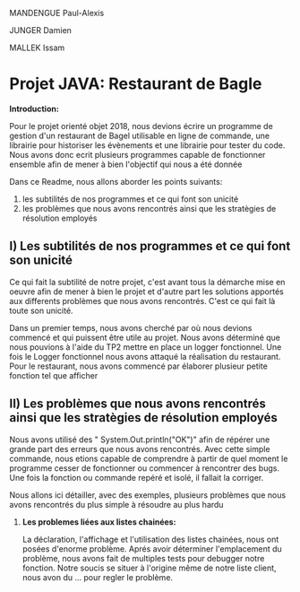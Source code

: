 <p>MANDENGUE Paul-Alexis</p>
<p>JUNGER Damien</p>
<p>MALLEK Issam</p>




# Projet JAVA: Restaurant de Bagle

<p><strong>Introduction:</strong></p> 
<p>Pour le projet orienté objet 2018, nous devions écrire un programme de gestion d'un restaurant de Bagel utilisable en ligne de commande, une librairie pour historiser les évènements et une librairie pour tester du code. Nous avons donc ecrit plusieurs programmes capable de fonctionner ensemble afin de mener à bien l'objectif qui nous a été donnée</p>

<p>Dans ce Readme, nous allons aborder les points suivants: </p>
<ol>
  <li> les subtilités de nos programmes et ce qui font son unicité</li>
  <li> les problèmes que nous avons rencontrés ainsi que les stratègies de résolution employés </li>
</ol>
 
 
 
## I) Les subtilités de nos programmes et ce qui font son unicité

Ce qui fait la subtilité de notre projet, c'est avant tous la démarche mise en oeuvre afin de mener à bien le projet et d'autre part les solutions apportés aux differents problèmes que nous avons rencontrés. C'est ce qui fait là toute son unicité.

Dans un premier temps, nous avons cherché par où nous devions commencé et qui puissent être utile au projet. Nous avons déterminé que nous pouvions à l'aide du TP2  mettre en place un logger fonctionnel. Une fois le Logger fonctionnel nous avons attaqué la réalisation du restaurant. Pour le restaurant, nous avons commencé par élaborer plusieur petite fonction tel que afficher

## II) Les problèmes que nous avons rencontrés ainsi que les stratègies de résolution employés

  <p>Nous avons utilisé des " System.Out.println("OK")" afin de répérer une grande part des erreurs que nous avons rencontrés. Avec cette simple commande, nous etions capable de comprendre à partir de quel moment le programme cesser de fonctionner ou commencer à rencontrer des bugs. Une fois la fonction ou commande repéré et isolé, il fallait la corriger.
  </p>
  <p>Nous allons ici détailler, avec des exemples, plusieurs problèmes que nous avons rencontrés du plus simple à résoudre au plus hardu</p>  

  <ol>
  <li><strong>Les problemes liées aux listes chainées:</strong></li>
  <p> La déclaration, l'affichage et l'utilisation des listes chainées, nous ont posées d'enorme problème. Aprés avoir déterminer l'emplacement du problème, nous avons fait de multiples tests pour debugger notre fonction. Notre soucis se situer à l'origine même de notre liste client, nous avon du ... pour regler le problème. </p>
  </ol>
